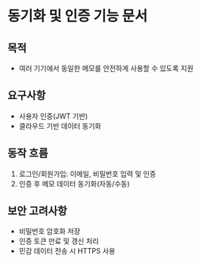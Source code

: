 # 동기화 및 인증 기능 문서

## 목적

- 여러 기기에서 동일한 메모를 안전하게 사용할 수 있도록 지원

## 요구사항

- 사용자 인증(JWT 기반)
- 클라우드 기반 데이터 동기화

## 동작 흐름

1. 로그인/회원가입: 이메일, 비밀번호 입력 및 인증
2. 인증 후 메모 데이터 동기화(자동/수동)

## 보안 고려사항

- 비밀번호 암호화 저장
- 인증 토큰 만료 및 갱신 처리
- 민감 데이터 전송 시 HTTPS 사용
